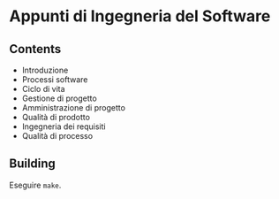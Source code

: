 # Appunti di Ingegneria del Software
## Contents
* Introduzione
* Processi software
* Ciclo di vita
* Gestione di progetto
* Amministrazione di progetto
* Qualità di prodotto
* Ingegneria dei requisiti
* Qualità di processo

## Building
Eseguire `make`.
